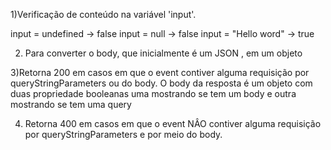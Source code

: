 1)Verificação de conteúdo na variável 'input'.

input = undefined -> false
input = null -> false
input = "Hello word" -> true

2) Para converter o body, que inicialmente é um JSON , em um objeto

3)Retorna 200 em casos em que o event contiver alguma requisição por queryStringParameters ou do body. O body da resposta é um objeto com duas propriedade booleanas 
uma mostrando se tem um body e outra mostrando se tem uma query

4) Retorna 400 em casos em que o event NÂO contiver alguma requisição por queryStringParameters e por meio do body.